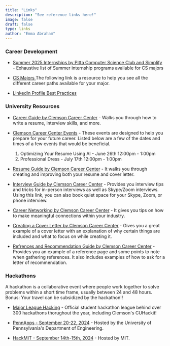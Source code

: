 ```yaml
---
title: "Links"
description: "See reference links here!"
image: false
draft: false
type: links
author: "Emma Abraham"
---
```



### Career Development

- [Summer 2025 Internships by Pitta Computer Science Club and Simplify](https://github.com/SimplifyJobs/Summer2025-Internships) - Exhaustive list of Summer internship programs available for CS majors 

- [CS Majors ](https://whatcanidowiththismajor.com/)The following link is a resource to help you see all the different career paths available for your major.  

- [LinkedIn Profile Best Practices](https://www.linkedin.com/business/sales/blog/profile-best-practices/17-steps-to-a-better-linkedin-profile-in-2017)

### University Resources

- [Career Guide by Clemson Career Center](https://media.clemson.edu/studentaffairs/fb/ccpd/careerGuide/19-20/index.html#1) - Walks you through how to write a resume, interview skills, and more.  

- [Clemson Career Center Events](https://career.sites.clemson.edu/events.php?calendar=GENERAL&target%5BU%5D=on&target%5BG%5D=on&target%5BFS%5D=on&competency=ALL&q=) - These events are designed to help you prepare for your future career. Listed below are a few of the dates and times of a few events that would be beneficial. 
    1. Optimizing Your Resume Using AI - June 26th 12:00pm - 1:00pm
    2. Professional Dress - July 17th 12:00pm - 1:00pm

- [Resume Guide by Clemson Career Center](https://career.sites.clemson.edu/michelin_career_center/career_development_recruiting/resumes/) - It walks you through creating and improving both your resume and cover letter.

- [Interview Guide by Clemson Career Center](https://career.sites.clemson.edu/michelin_career_center/career_development_recruiting/interviews/) -  Provides you interview tips and tricks for in-person interviews as well as Skype/Zoom interviews. Using this link, you can also book quiet space for your Skype, Zoom, or phone interview. 

- [Career Networking by Clemson Career Center](https://career.sites.clemson.edu/michelin_career_center/career_development_recruiting/documents/handouts/networking/The_Art_of_Networking.pdf) - It gives you tips on how to make meaningful connections within your industry.  

- [Creating a Cover Letter by Clemson Career Center](https://career.sites.clemson.edu/michelin_career_center/career_development_recruiting/documents/handouts/letters/Cover_Letter_Cheat_Sheet.pdf) - Gives you a great example of a cover letter with an explanation of why certain things are included and what to focus on while creating it. 

- [Refrences and Recommendation Guide by Clemson Career Center](https://career.sites.clemson.edu/michelin_career_center/career_development_recruiting/documents/handouts/References_and_Recommendations_Page.pdf) - Provides you an example of a reference page and some points to note when gathering references. It also includes examples of how to ask for a letter of recommendation. 

### Hackathons

A hackathon is a collaborative event where people work together to solve problems within a short time frame, usually between 24 and 48 hours. Bonus: Your travel can be subsidized by the hackathon!!

- [Major League Hacking](https://mlh.io/) - Official student hackathon league behind over 300 hackathons thorughout the year, including Clemson's CUHackit!

- [PennApps - September 20-22, 2024](https://2024f.pennapps.com/#About) - Hosted by the University of Pennsylvania's Department of Engineering.  

- [HackMIT - September 14th-15th, 2024](https://hackmit.org/) - Hosted by MIT.